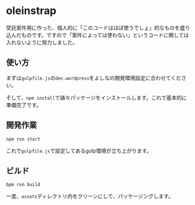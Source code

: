 # oleinstrap
受託案件用に作った、個人的に「このコードはほぼ使うでしょ」的なものを盛り込んだものです。ですので「案件によっては使わない」というコードに関しては入れないように努力しました。

## 使い方
まずは`gulpfile.js`の`dev.wordpress`をよしなの開発環境設定に合わせてください。

そして、`npm install`で諸々パッケージをインストールします。これで基本的に準備完了です。

## 開発作業

```$xslt
npm run start
```

これで`gulpfile.js`で設定してあるgulp環境が立ち上がります。

## ビルド

```$xslt
bpm run build
```

一度、`assets`ディレクトリ内をクリーンにして、パッケージングします。
